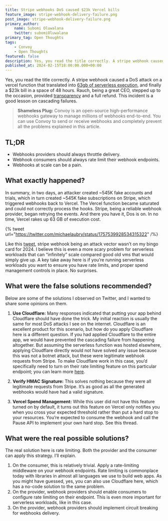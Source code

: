 ```yaml
---
title: Stripe webhooks DoS caused $23k Vercel bills
feature_image: stripe-webhook-delivery-failure.png
post_image: stripe-webhook-delivery-failure.png
primary_author:
    name: Subomi Oluwalana
    twitter: subomiOluwalana
primary_tag: Open Thoughts
tags:
    - Convoy
    - Open Thoughts
featured: false 
description: Yes, you read the title correctly. A stripe webhook caused a DoS>  attack on a Vercel function, translating into 63 GB of serverless execution and a $23k bill in 48 hours. As a great CEO, Rauch stepped up to the occasion and provided transparency and a full refund. This incident is a good lesson on cascading failures. 
published_at: 2024-02-15T18:00:00.000+00:00
---
```


Yes, you read the title correctly. A stripe webhook caused a DoS attack on a vercel function that translated into [63gb of serverless execution](https://x.com/michaelaubry/status/1757554062114107601?s=20), and finally a $23k bill in a space of 48 hours. Rauch, being a great CEO, stepped up to the occasion, provided [transparency](https://twitter.com/rauchg/status/1757948957421113853) and a full refund. This incident is a good lesson on cascading failures. 

> **Shameless Plug:** Convoy is an open-source high-performance webhooks gateway to manage millions of webhooks end-to-end. You can use Convoy to send or receive webhooks and completely prevent all the problems explained in this article.

## TL;DR

- Webhooks providers should always throttle delivery.
- Webhook consumers should always rate limit their webhook endpoints.
- Webhooks at scale can be a pain.

## What exactly happened?

In summary, in two days, an attacker created ~545K fake accounts and trials, which in turn created ~545K fake subscriptions on Stripe, which triggered webhooks back to Vercel. The Vercel function became saturated and could not correctly process the hooks. Stripe, being a reliable webhook provider, began retrying the events. And there you have it, Dos is on. In no time, Vercel rakes up 63 GB of execution cost.

{% tweet url="https://twitter.com/michaelaubry/status/1757539928534315322" /%}


Like this [tweet](https://x.com/TheGerardTaylor/status/1757957410323402806?s=20), stripe webhook being an attack vector wasn’t on my bingo card for 2024. I believe this is even a more scary problem for serverless workloads that can “infinitely” scale compared good old vms that would simply give up. A key take away here is if you’re running serverless workloads you want to ensure you have rate limits, and proper spend management controls in place. No surprises.

## What were the false solutions recommended?

Below are some of the solutions I observed on Twitter, and I wanted to share some opinions on them. 

1. **Use Cloudflare:** Many responses indicated that putting your app behind Cloudflare should have done the trick. My initial reaction is usually the same for most DoS attacks I see on the internet. Cloudflare is an excellent product for this scenario, but how do you apply Cloudflare here is a different question. If you had applied Cloudflare to the entire app, we would have prevented the cascading failure from happening altogether. But assuming the serverless function was hosted elsewhere, applying Cloudflare directly would not have solved any issue because this was not a botnet attack, but these were legitimate webhook requests from Stripe. To make Cloudflare work in this case, you’d specifically need to turn on their rate limiting feature on this particular endpoint; you can learn more [here](https://www.cloudflare.com/en-gb/application-services/products/rate-limiting/).

2. **Verify HMAC Signature:** This solves nothing because they were all legitimate requests from Stripe. It’s as good as all the generated webhooks would have had a valid signature. 

3. **Vercel Spend Management:** While this user did not have this feature turned on by default, it turns out this feature on Vercel only notifies you when you cross your expected threshold rather than put a hard stop to your resources. You’re expected to consume the webhook and call the Pause API to implement your own hard stop. See this thread.

## What were the real possible solutions?

The real solution here is rate limiting. Both the provider and the consumer can apply this strategy. I’ll explain.

1. On the consumer, this is relatively trivial. Apply a rate-limiting middleware on your webhook endpoints. Rate limiting is commonplace today with libraries in almost all languages we use to build web apps. As you might have guessed, yes, you can also use Cloudflare here, which has a no-code solution to the same problem.
2. On the provider, webhook providers should enable consumers to configure rate limiting on their endpoint. This is even more important for serverless workloads, like in this case.
3. On the provider, webhook providers should implement circuit breaking for webhooks delivery.
